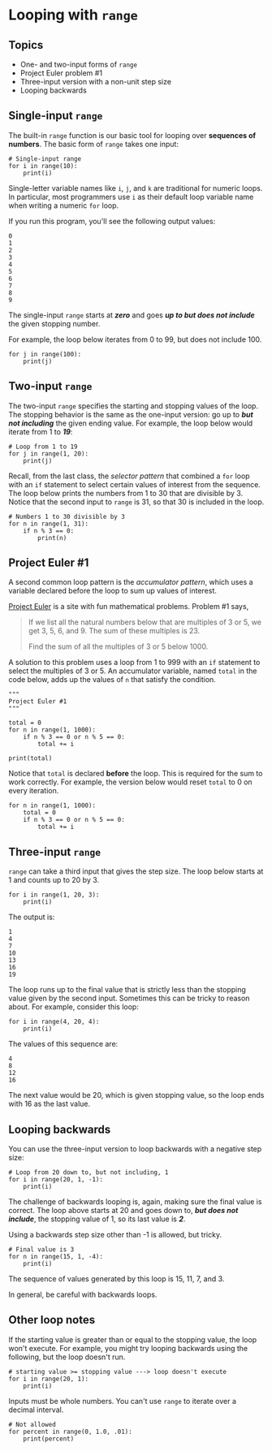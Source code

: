 # Looping with `range`

## Topics

- One- and two-input forms of `range`
- Project Euler problem #1
- Three-input version with a non-unit step size
- Looping backwards

## Single-input `range`

The built-in `range` function is our basic tool for looping over **sequences of numbers**. The basic form of `range` takes one input:
```
# Single-input range
for i in range(10):
    print(i)
```
Single-letter variable names like `i`, `j`, and `k` are traditional for numeric loops. In particular, most programmers use `i` as their default loop variable name when writing a numeric `for` loop.

If you run this program, you'll see the following output values:
```
0
1
2
3
4
5
6
7
8
9
```
The single-input `range` starts at ***zero*** and goes ***up to but does not include*** the given stopping number.

For example, the loop below iterates from 0 to 99, but does not include 100.
```
for j in range(100):
    print(j)
```

## Two-input `range`

The two-input `range` specifies the starting and stopping values of the loop. The stopping behavior is the same as the one-input version: go up to ***but not including*** the given ending value. For example, the loop below would iterate from 1 to ***19***:
```
# Loop from 1 to 19
for j in range(1, 20):
    print(j)
```

Recall, from the last class, the *selector pattern* that combined a `for` loop with an `if` statement to select certain values of interest from the sequence. The loop below prints the numbers from 1 to 30 that are divisible by 3. Notice that the second input to `range` is 31, so that 30 is included in the loop.
```
# Numbers 1 to 30 divisible by 3
for n in range(1, 31):
    if n % 3 == 0:
        print(n)
```

## Project Euler #1
A second common loop pattern is the *accumulator pattern*, which uses a variable declared before the loop to sum up values of interest.

[Project Euler](https://projecteuler.net/) is a site with fun mathematical problems. Problem #1 says,
>If we list all the natural numbers below that are multiples of 3 or 5, we get 3, 5, 6, and 9. The sum of these multiples is 23.
>
> Find the sum of all the multiples of 3 or 5 below 1000.

A solution to this problem uses a loop from 1 to 999 with an `if` statement to select the multiples of 3 or 5. An accumulator variable, named `total` in the code below, adds up the values of `n` that satisfy the condition.
```
"""
Project Euler #1
"""

total = 0
for n in range(1, 1000):
    if n % 3 == 0 or n % 5 == 0:
        total += i

print(total)
```
Notice that `total` is declared **before** the loop. This is required for the sum to work correctly. For example, the version below would reset `total` to 0 on every iteration.
```
for n in range(1, 1000):
    total = 0
    if n % 3 == 0 or n % 5 == 0:
        total += i
```

## Three-input `range`

`range` can take a third input that gives the step size. The loop below starts at 1 and counts up to 20 by 3.
```
for i in range(1, 20, 3):
    print(i)
```
The output is:
```
1
4
7
10
13
16
19
```
The loop runs up to the final value that is strictly less than the stopping value given by the second input. Sometimes this can be tricky to reason about. For example, consider this loop:
```
for i in range(4, 20, 4):
    print(i)
```
The values of this sequence are:
```
4
8
12
16
```
The next value would be 20, which is given stopping value, so the loop ends with 16 as the last value.

## Looping backwards

You can use the three-input version to loop backwards with a negative step size:
```
# Loop from 20 down to, but not including, 1
for i in range(20, 1, -1):
    print(i)
```
The challenge of backwards looping is, again, making sure the final value is correct. The loop above starts at 20 and goes down to, ***but does not include***, the stopping value of 1, so its last value is ***2***.

Using a backwards step size other than -1 is allowed, but tricky.
```
# Final value is 3
for n in range(15, 1, -4):
    print(i)
```
The sequence of values generated by this loop is 15, 11, 7, and 3.

In general, be careful with backwards loops.

## Other loop notes

If the starting value is greater than or equal to the stopping value, the loop won't execute. For example, you might try looping backwards using the following, but the loop doesn't run.
```
# starting value >= stopping value ---> loop doesn't execute
for i in range(20, 1):
    print(i)
```

Inputs must be whole numbers. You can't use `range` to iterate over a decimal interval.
```
# Not allowed
for percent in range(0, 1.0, .01):
    print(percent)
````
